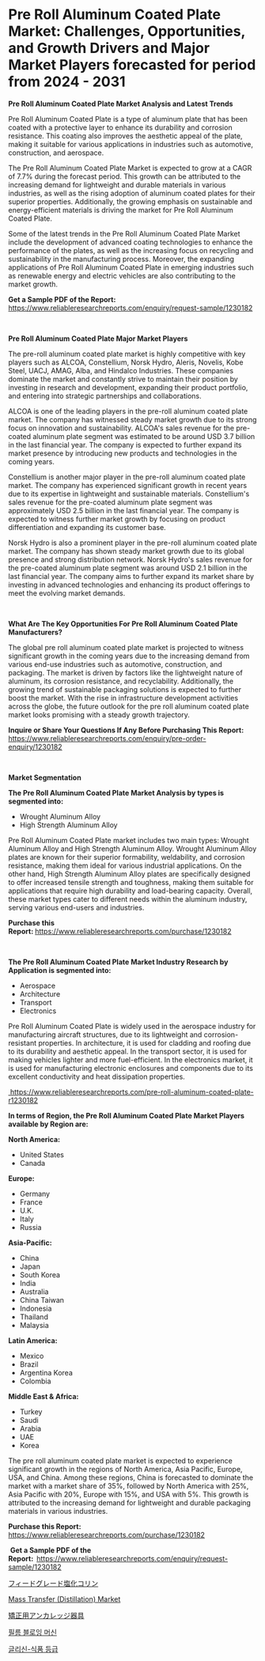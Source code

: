 <p><h1>Pre Roll Aluminum Coated Plate Market: Challenges, Opportunities, and Growth Drivers and Major Market Players forecasted for period from 2024 - 2031</h1></p><p><strong>Pre Roll Aluminum Coated Plate Market Analysis and Latest Trends</strong></p>
<p><p>Pre Roll Aluminum Coated Plate is a type of aluminum plate that has been coated with a protective layer to enhance its durability and corrosion resistance. This coating also improves the aesthetic appeal of the plate, making it suitable for various applications in industries such as automotive, construction, and aerospace.</p><p>The Pre Roll Aluminum Coated Plate Market is expected to grow at a CAGR of 7.7% during the forecast period. This growth can be attributed to the increasing demand for lightweight and durable materials in various industries, as well as the rising adoption of aluminum coated plates for their superior properties. Additionally, the growing emphasis on sustainable and energy-efficient materials is driving the market for Pre Roll Aluminum Coated Plate.</p><p>Some of the latest trends in the Pre Roll Aluminum Coated Plate Market include the development of advanced coating technologies to enhance the performance of the plates, as well as the increasing focus on recycling and sustainability in the manufacturing process. Moreover, the expanding applications of Pre Roll Aluminum Coated Plate in emerging industries such as renewable energy and electric vehicles are also contributing to the market growth.</p></p>
<p><strong>Get a Sample PDF of the Report:&nbsp;</strong> <a href="https://www.reliableresearchreports.com/enquiry/request-sample/1230182">https://www.reliableresearchreports.com/enquiry/request-sample/1230182</a></p>
<p>&nbsp;</p>
<p><strong>Pre Roll Aluminum Coated Plate Major Market Players</strong></p>
<p><p>The pre-roll aluminum coated plate market is highly competitive with key players such as ALCOA, Constellium, Norsk Hydro, Aleris, Novelis, Kobe Steel, UACJ, AMAG, Alba, and Hindalco Industries. These companies dominate the market and constantly strive to maintain their position by investing in research and development, expanding their product portfolio, and entering into strategic partnerships and collaborations.</p><p>ALCOA is one of the leading players in the pre-roll aluminum coated plate market. The company has witnessed steady market growth due to its strong focus on innovation and sustainability. ALCOA's sales revenue for the pre-coated aluminum plate segment was estimated to be around USD 3.7 billion in the last financial year. The company is expected to further expand its market presence by introducing new products and technologies in the coming years.</p><p>Constellium is another major player in the pre-roll aluminum coated plate market. The company has experienced significant growth in recent years due to its expertise in lightweight and sustainable materials. Constellium's sales revenue for the pre-coated aluminum plate segment was approximately USD 2.5 billion in the last financial year. The company is expected to witness further market growth by focusing on product differentiation and expanding its customer base.</p><p>Norsk Hydro is also a prominent player in the pre-roll aluminum coated plate market. The company has shown steady market growth due to its global presence and strong distribution network. Norsk Hydro's sales revenue for the pre-coated aluminum plate segment was around USD 2.1 billion in the last financial year. The company aims to further expand its market share by investing in advanced technologies and enhancing its product offerings to meet the evolving market demands.</p></p>
<p>&nbsp;</p>
<p><strong>What Are The Key Opportunities For Pre Roll Aluminum Coated Plate Manufacturers?</strong></p>
<p><p>The global pre roll aluminum coated plate market is projected to witness significant growth in the coming years due to the increasing demand from various end-use industries such as automotive, construction, and packaging. The market is driven by factors like the lightweight nature of aluminum, its corrosion resistance, and recyclability. Additionally, the growing trend of sustainable packaging solutions is expected to further boost the market. With the rise in infrastructure development activities across the globe, the future outlook for the pre roll aluminum coated plate market looks promising with a steady growth trajectory.</p></p>
<p><strong>Inquire or Share Your Questions If Any Before Purchasing This Report:</strong> <a href="https://www.reliableresearchreports.com/enquiry/pre-order-enquiry/1230182">https://www.reliableresearchreports.com/enquiry/pre-order-enquiry/1230182</a></p>
<p>&nbsp;</p>
<p><strong>Market Segmentation</strong></p>
<p><strong>The Pre Roll Aluminum Coated Plate Market Analysis by types is segmented into:</strong></p>
<p><ul><li>Wrought Aluminum Alloy</li><li>High Strength Aluminum Alloy</li></ul></p>
<p><p>Pre Roll Aluminum Coated Plate market includes two main types: Wrought Aluminum Alloy and High Strength Aluminum Alloy. Wrought Aluminum Alloy plates are known for their superior formability, weldability, and corrosion resistance, making them ideal for various industrial applications. On the other hand, High Strength Aluminum Alloy plates are specifically designed to offer increased tensile strength and toughness, making them suitable for applications that require high durability and load-bearing capacity. Overall, these market types cater to different needs within the aluminum industry, serving various end-users and industries.</p></p>
<p><strong>Purchase this Report:&nbsp;</strong><a href="https://www.reliableresearchreports.com/purchase/1230182">https://www.reliableresearchreports.com/purchase/1230182</a></p>
<p>&nbsp;</p>
<p><strong>The Pre Roll Aluminum Coated Plate Market Industry Research by Application is segmented into:</strong></p>
<p><ul><li>Aerospace</li><li>Architecture</li><li>Transport</li><li>Electronics</li></ul></p>
<p><p>Pre Roll Aluminum Coated Plate is widely used in the aerospace industry for manufacturing aircraft structures, due to its lightweight and corrosion-resistant properties. In architecture, it is used for cladding and roofing due to its durability and aesthetic appeal. In the transport sector, it is used for making vehicles lighter and more fuel-efficient. In the electronics market, it is used for manufacturing electronic enclosures and components due to its excellent conductivity and heat dissipation properties.</p></p>
<p><a href="https://www.reliableresearchreports.com/pre-roll-aluminum-coated-plate-r1230182">&nbsp;https://www.reliableresearchreports.com/pre-roll-aluminum-coated-plate-r1230182</a></p>
<p><strong>In terms of Region, the Pre Roll Aluminum Coated Plate Market Players available by Region are:</strong></p>
<p>
    <p> <strong> North America: </strong>
        <ul>
            <li>United States</li>
            <li>Canada</li>
        </ul>
        </p> 
    <p> <strong> Europe: </strong>
        <ul>
            <li>Germany</li>
            <li>France</li>
            <li>U.K.</li>
            <li>Italy</li>
            <li>Russia</li>
        </ul>
        </p> 
    <p> <strong> Asia-Pacific: </strong>
        <ul>
            <li>China</li>
            <li>Japan</li>
            <li>South Korea</li>
            <li>India</li>
            <li>Australia</li>
            <li>China Taiwan</li>
            <li>Indonesia</li>
            <li>Thailand</li>
            <li>Malaysia</li>
        </ul>
        </p> 
    <p> <strong> Latin America: </strong>
        <ul>
            <li>Mexico</li>
            <li>Brazil</li>
            <li>Argentina Korea</li>
            <li>Colombia</li>
        </ul>
        </p> 
    <p> <strong> Middle East & Africa: </strong>
        <ul>
            <li>Turkey</li>
            <li>Saudi</li>
            <li>Arabia</li>
            <li>UAE</li>
            <li>Korea</li>
        </ul>
    </p>
    </p>
<p><p>The pre roll aluminum coated plate market is expected to experience significant growth in the regions of North America, Asia Pacific, Europe, USA, and China. Among these regions, China is forecasted to dominate the market with a market share of 35%, followed by North America with 25%, Asia Pacific with 20%, Europe with 15%, and USA with 5%. This growth is attributed to the increasing demand for lightweight and durable packaging materials in various industries.</p></p>
<p><strong>Purchase this Report: </strong><a href="https://www.reliableresearchreports.com/purchase/1230182">https://www.reliableresearchreports.com/purchase/1230182</a></p>
<p>&nbsp;<strong>Get a Sample PDF of the Report:&nbsp;&nbsp;</strong><a href="https://www.reliableresearchreports.com/enquiry/request-sample/1230182">https://www.reliableresearchreports.com/enquiry/request-sample/1230182</a></p>
<p><strong></strong></p>
<p><p><a href="https://medium.com/@izaiahbartell/%E9%A3%BC%E6%96%99%E3%82%B0%E3%83%AC%E3%83%BC%E3%83%89%E3%82%B3%E3%83%AA%E3%83%B3%E5%A1%A9%E5%8C%96%E7%89%A9%E5%B8%82%E5%A0%B4-2024%E5%B9%B4%E3%81%8B%E3%82%892031%E5%B9%B4%E3%81%BE%E3%81%A7%E3%81%AE%E6%9C%9F%E9%96%93%E3%81%AB%E3%81%8A%E3%81%91%E3%82%8B%E7%94%A3%E6%A5%AD%E5%8B%95%E5%90%91%E3%81%A8%E4%BA%88%E6%B8%AC-74d99a9bb0e8">フィードグレード塩化コリン</a></p><p><a href="https://github.com/emnqcawl19/Market-Research-Report-List-1/blob/main/mass-transfer-distillation-market.md">Mass Transfer (Distillation) Market</a></p><p><a href="https://medium.com/@xvvmgnjb71/%E6%AD%AF%E7%A7%91%E7%9F%AF%E6%AD%A3%E7%94%A8%E3%82%A2%E3%83%B3%E3%82%AB%E3%83%AC%E3%83%83%E3%82%B8%E8%A3%85%E7%BD%AE%E3%81%AE%E5%B8%82%E5%A0%B4%E8%AA%BF%E6%9F%BB%E3%81%A8%E7%94%A3%E6%A5%AD%E3%81%AE%E9%80%B2%E5%8C%96-2031%E5%B9%B4%E3%81%BE%E3%81%A7%E3%81%AE%E4%BA%88%E6%B8%AC-418a728fad37">矯正用アンカレッジ器具</a></p><p><a href="https://github.com/mpodehpw07370073/Market-Research-Report-List-2/blob/main/9655113143397.md">필름 블로잉 머신</a></p><p><a href="https://github.com/nicholasellison0076890/Market-Research-Report-List-1/blob/main/1970182143396.md">글리신-식품 등급</a></p></p>